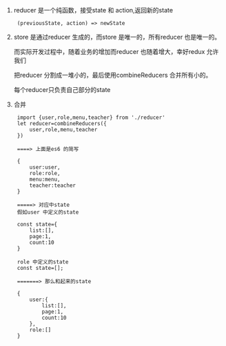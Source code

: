 1. reducer 是一个纯函数，接受state 和 action,返回新的state

        (previousState, action) => newState

2. store 是通过reducer 生成的，而store 是唯一的，所有reducer 也是唯一的。
   
   而实际开发过程中，随着业务的增加而reducer 也随着增大，幸好redux 允许我们

   把reducer 分割成一堆小的，最后使用combineReducers 合并所有小的。

   每个reducer只负责自己部分的state

3. 合并
   
        import {user,role,menu,teacher} from './reducer'
        let reducer=combineReducers({
            user,role,menu,teacher
        })

        ====> 上面是es6 的简写

        {
            user:user,
            role:role,
            menu:menu,
            teacher:teacher
        }

        =====> 对应中state
        假如user 中定义的state

        const state={
            list:[],
            page:1,
            count:10
        }

        role 中定义的state
        const state=[];

        =======> 那么和起来的state

        {
            user:{
                list:[],
                page:1,
                count:10
            },
            role:[]
        }